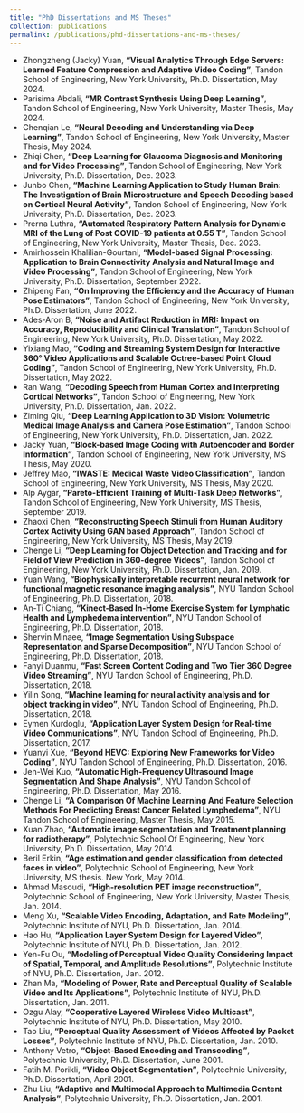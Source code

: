 ```yaml
---
title: "PhD Dissertations and MS Theses"
collection: publications
permalink: /publications/phd-dissertations-and-ms-theses/
---
```



<ul>
  <li>Zhongzheng (Jacky) Yuan, <a href="https://bpb-us-e1.wpmucdn.com/wp.nyu.edu/dist/b/10258/files/2024/07/PhD_Thesis___Jacky_Yuan_Signed.pdf" style="color: inherit; text-decoration: none;"><strong>“Visual Analytics Through Edge Servers: Learned Feature Compression and Adaptive Video Coding”</strong></a>, Tandon School of Engineering, New York University, Ph.D. Dissertation, May 2024.</li>
  <li>Parisima Abdali, <a href="https://bpb-us-e1.wpmucdn.com/wp.nyu.edu/dist/b/10258/files/2024/07/Parisima_Abdali_MSThesis_EE.pdf" style="color: inherit; text-decoration: none;"><strong>“MR Contrast Synthesis Using Deep Learning”</strong></a>, Tandon School of Engineering, New York University, Master Thesis, May 2024.</li>
  <li>Chenqian Le, <a href="https://bpb-us-e1.wpmucdn.com/wp.nyu.edu/dist/b/10258/files/2024/06/NYU_Master_Thesis_0510.pdf" style="color: inherit; text-decoration: none;"><strong>“Neural Decoding and Understanding via Deep Learning”</strong></a>, Tandon School of Engineering, New York University, Master Thesis, May 2024.</li>
  <li>Zhiqi Chen, <a href="https://bpb-us-e1.wpmucdn.com/wp.nyu.edu/dist/b/10258/files/2023/12/ZC_thesis_signed.pdf" style="color: inherit; text-decoration: none;"><strong>“Deep Learning for Glaucoma Diagnosis and Monitoring and for Video Processing”</strong></a>, Tandon School of Engineering, New York University, Ph.D. Dissertation, Dec. 2023.</li>
  <li>Junbo Chen, <a href="https://bpb-us-e1.wpmucdn.com/wp.nyu.edu/dist/b/10258/files/2023/12/Junbo_dissertation_signed_by_chair_committee.pdf" style="color: inherit; text-decoration: none;"><strong>“Machine Learning Application to Study Human Brain: The Investigation of Brain Microstructure and Speech Decoding based on Cortical Neural Activity”</strong></a>, Tandon School of Engineering, New York University, Ph.D. Dissertation, Dec. 2023.</li>
  <li>Prerna Luthra, <a href="https://bpb-us-e1.wpmucdn.com/wp.nyu.edu/dist/b/10258/files/2023/12/FINAL_PrernaLuthra_Dec_31_2023_MS_Thesis.pdf" style="color: inherit; text-decoration: none;"><strong>“Automated Respiratory Pattern Analysis for Dynamic MRI of the Lung of Post COVID-19 patients at 0.55 T”</strong></a>, Tandon School of Engineering, New York University, Master Thesis, Dec. 2023.</li>
  <li>Amirhossein Khalilian-Gourtani, <strong>“Model-based Signal Processing: Application to Brain Connectivity Analysis and Natural Image and Video Processing”</strong>, Tandon School of Engineering, New York University, Ph.D. Dissertation, September 2022.</li>
  <li>Zhipeng Fan, <a href="https://s18798.pcdn.co/videolab/wp-content/uploads/sites/10258/2022/06/Thesis_ZhipengFan_Camera.pdf" style="color: inherit; text-decoration: none;"><strong>“On Improving the Efficiency and the Accuracy of Human Pose Estimators”</strong></a>, Tandon School of Engineering, New York University, Ph.D. Dissertation, June 2022.</li>
  <li>Ades-Aron B, <a href="http://ezproxy.med.nyu.edu/login?qurl=https://www.proquest.com/dissertations-theses/noise-artifact-reduction-mri-impact-on-accuracy/docview/2674017075/se-2?accountid=35139" style="color: inherit; text-decoration: none;"><strong>“Noise and Artifact Reduction in MRI: Impact on Accuracy, Reproducibility and Clinical Translation”</strong></a>, Tandon School of Engineering, New York University, Ph.D. Dissertation, May 2022.</li>
  <li>Yixiang Mao, <a href="https://bpb-us-e1.wpmucdn.com/wp.nyu.edu/dist/b/10258/files/2022/06/Dissertation_Final_Yixiang_Signed-3.pdf" style="color: inherit; text-decoration: none;"><strong>“Coding and Streaming System Design for Interactive 360° Video Applications and Scalable Octree-based Point Cloud Coding”</strong></a>, Tandon School of Engineering, New York University, Ph.D. Dissertation, May 2022.</li>
  <li>Ran Wang, <a href="https://bpb-us-e1.wpmucdn.com/wp.nyu.edu/dist/b/10258/files/2021/12/RanWang_thesis_2021PhD.pdf" style="color: inherit; text-decoration: none;"><strong>“Decoding Speech from Human Cortex and Interpreting Cortical Networks”</strong></a>, Tandon School of Engineering, New York University, Ph.D. Dissertation, Jan. 2022.</li>
  <li>Ziming Qiu, <a href="https://bpb-us-e1.wpmucdn.com/wp.nyu.edu/dist/b/10258/files/2021/12/Ziming_Thesis_2021PhD-1.pdf" style="color: inherit; text-decoration: none;"><strong>“Deep Learning Application to 3D Vision: Volumetric Medical Image Analysis and Camera Pose Estimation”</strong></a>, Tandon School of Engineering, New York University, Ph.D. Dissertation, Jan. 2022.</li>
  <li>Jacky Yuan, <a href="https://bpb-us-e1.wpmucdn.com/wp.nyu.edu/dist/b/10258/files/2020/10/Zhongzheng_Yuan_Thesis_Final_Submitted.pdf" style="color: inherit; text-decoration: none;"><strong>“Block-based Image Coding with Autoencoder and Border Information”</strong></a>, Tandon School of Engineering, New York University, MS Thesis, May 2020.</li>
  <li>Jeffrey Mao, <a href="https://s18798.pcdn.co/videolab/wp-content/uploads/sites/10258/2020/05/MS-Thesis_JeffreyMao_Final_Ver.pdf" style="color: inherit; text-decoration: none;"><strong>“IWASTE: Medical Waste Video Classification”</strong></a>, Tandon School of Engineering, New York University, MS Thesis, May 2020.</li>
  <li>Alp Aygar, <a href="https://bpb-us-e1.wpmucdn.com/wp.nyu.edu/dist/b/10258/files/2019/09/Alp_Aygar_MSThesis.pdf" style="color: inherit; text-decoration: none;"><strong>“Pareto-Efficient Training of Multi-Task Deep Networks”</strong></a>, Tandon School of Engineering, New York University, MS Thesis, September 2019.</li>
  <li>Zhaoxi Chen, <a href="https://s18798.pcdn.co/videolab/wp-content/uploads/sites/10258/2019/05/Thesis_Zhaoxi_Chen.pdf" style="color: inherit; text-decoration: none;"><strong>“Reconstructing Speech Stimuli from Human Auditory Cortex Activity Using GAN based Approach”</strong></a>, Tandon School of Engineering, New York University, MS Thesis, May 2019.</li>
  <li>Chenge Li, <a href="https://drive.google.com/file/d/1RuhO5GZTroifL5l6-RG1qW6BHk0ojyIM/view?usp=sharing" style="color: inherit; text-decoration: none;"><strong>“Deep Learning for Object Detection and Tracking and for Field of View Prediction in 360-degree Videos”</strong></a>, Tandon School of Engineering, New York University, Ph.D. Dissertation, Jan. 2019.</li>
  <li>Yuan Wang, <a href="https://drive.google.com/file/d/1-8rwEMzdhHb8mshTgxp7xpHv8rWGwZ9c/view?usp=sharing" style="color: inherit; text-decoration: none;"><strong>“Biophysically interpretable recurrent neural network for functional magnetic resonance imaging analysis”</strong></a>, NYU Tandon School of Engineering, Ph.D. Dissertation, 2018.</li>
  <li>An-Ti Chiang, <a href="https://drive.google.com/file/d/1ney6x-zm2DxeAlr3IbFNOWTd0U5KiDfm/view?usp=sharing" style="color: inherit; text-decoration: none;"><strong>“Kinect-Based In-Home Exercise System for Lymphatic Health and Lymphedema intervention”</strong></a>, NYU Tandon School of Engineering, Ph.D. Dissertation, 2018.</li>
  <li>Shervin Minaee, <a href="https://bpb-us-e1.wpmucdn.com/wp.nyu.edu/dist/b/10258/files/2021/10/shervin_thesis.pdf" style="color: inherit; text-decoration: none;"><strong>“Image Segmentation Using Subspace Representation and Sparse Decomposition”</strong></a>, NYU Tandon School of Engineering, Ph.D. Dissertation, 2018.</li>
  <li>Fanyi Duanmu, <a href="https://docs.google.com/viewer?a=v&pid=sites&srcid=ZGVmYXVsdGRvbWFpbnxkdWFubXVmYW55aXxneDo1NThmMWJkODA2YmUxMDcw" style="color: inherit; text-decoration: none;"><strong>“Fast Screen Content Coding and Two Tier 360 Degree Video Streaming”</strong></a>, NYU Tandon School of Engineering, Ph.D. Dissertation, 2018.</li>
  <li>Yilin Song, <a href="https://drive.google.com/file/d/1_oBC8som4syoyVKXYJUzGSX7rncXfWOB/view?usp=sharing" style="color: inherit; text-decoration: none;"><strong>“Machine learning for neural activity analysis and for object tracking in video”</strong></a>, NYU Tandon School of Engineering, Ph.D. Dissertation, 2018.</li>
  <li>Eymen Kurdoglu, <a href="https://bpb-us-e1.wpmucdn.com/wp.nyu.edu/dist/b/10258/files/2021/10/eymen_thesis_v6.pdf" style="color: inherit; text-decoration: none;"><strong>“Application Layer System Design for Real-time Video Communications”</strong></a>, NYU Tandon School of Engineering, Ph.D. Dissertation, 2017.</li>
  <li>Yuanyi Xue, <a href="https://www.dropbox.com/s/9p8jk0ugv1c4i14/thesis_v3.pdf?dl=0" style="color: inherit; text-decoration: none;"><strong>“Beyond HEVC: Exploring New Frameworks for Video Coding”</strong></a>, NYU Tandon School of Engineering, Ph.D. Dissertation, 2016.</li>
  <li>Jen-Wei Kuo, <a href="https://drive.google.com/file/d/1DBVP3URqVGBcA4HPmKZOHQSQ6V4li-Zp/view?usp=sharing" style="color: inherit; text-decoration: none;"><strong>“Automatic High-Frequency Ultrasound Image Segmentation And Shape Analysis”</strong></a>, NYU Tandon School of Engineering, Ph.D. Dissertation, May 2016.</li>
  <li>Chenge Li, <a href="https://www.dropbox.com/s/l4a2ptexqr7yy8g/A%20COMPARISON%20OF%20MACHINE%20LEARNING%20AND%20FEATURE%20SELECTION%20METHODS%20FOR%20PREDICTING%20BREAST%20CANCER%20RELATED%20LYMPHEDEMA.pdf?dl=0" style="color: inherit; text-decoration: none;"><strong>“A Comparison Of Machine Learning And Feature Selection Methods For Predicting Breast Cancer Related Lymphedema”</strong></a>, NYU Tandon School of Engineering, Master Thesis, May 2015.</li>
  <li>Xuan Zhao, <a href="http://128.238.42.53/papers/dissertation_and_thesis/XuanZhao2014PhD.pdf" style="color: inherit; text-decoration: none;"><strong>“Automatic image segmentation and Treatment planning for radiotherapy”</strong></a>, Polytechnic School Of Engineering, New York University, Ph.D. Dissertation, May 2014.</li>
  <li>Beril Erkin, <a href="http://128.238.42.53/papers/dissertation_and_thesis/ErkinBeril2014MS.pdf" style="color: inherit; text-decoration: none;"><strong>“Age estimation and gender classification from detected faces in video”</strong></a>, Polytechnic School of Engineering, New York University, MS thesis. New York, May 2014.</li>

  <li>Ahmad Masoudi, <a href="https://s18798.pcdn.co/videolab/wp-content/uploads/sites/10258/2019/03/High_Resolution_PET_Image_Reconstruction_THESIS_Ahmad.pdf" style="color: inherit; text-decoration: none;"><strong>“High-resolution PET image reconstruction”</strong></a>, Polytechnic School of Engineering, New York University, Master Thesis, Jan. 2014.</li>
  <li>Meng Xu, <a href="https://bpb-us-e1.wpmucdn.com/wp.nyu.edu/dist/b/10258/files/2021/10/MengXu2014PhD.pdf" style="color: inherit; text-decoration: none;"><strong>“Scalable Video Encoding, Adaptation, and Rate Modeling”</strong></a>, Polytechnic Institute of NYU, Ph.D. Dissertation, Jan. 2014.</li>
  <li>Hao Hu, <a href="https://bpb-us-e1.wpmucdn.com/wp.nyu.edu/dist/b/10258/files/2021/10/HaoHu2012PhD.pdf" style="color: inherit; text-decoration: none;"><strong>“Application Layer System Design for Layered Video”</strong></a>, Polytechnic Institute of NYU, Ph.D. Dissertation, Jan. 2012.</li>
  <li>Yen-Fu Ou, <a href="https://bpb-us-e1.wpmucdn.com/wp.nyu.edu/dist/b/10258/files/2021/10/YenFuOu2012PhD.pdf" style="color: inherit; text-decoration: none;"><strong>“Modeling of Perceptual Video Quality Considering Impact of Spatial, Temporal, and Amplitude Resolutions”</strong></a>, Polytechnic Institute of NYU, Ph.D. Dissertation, Jan. 2012.</li>
  <li>Zhan Ma, <a href="https://bpb-us-e1.wpmucdn.com/wp.nyu.edu/dist/b/10258/files/2021/10/ZhanMa2011PhD.pdf" style="color: inherit; text-decoration: none;"><strong>“Modeling of Power, Rate and Perceptual Quality of Scalable Video and Its Applications”</strong></a>, Polytechnic Institute of NYU, Ph.D. Dissertation, Jan. 2011.</li>
  <li>Ozgu Alay, <a href="https://bpb-us-e1.wpmucdn.com/wp.nyu.edu/dist/b/10258/files/2021/10/OzguAlay2010PhD.pdf" style="color: inherit; text-decoration: none;"><strong>“Cooperative Layered Wireless Video Multicast”</strong></a>, Polytechnic Institute of NYU, Ph.D. Dissertation, May 2010.</li>
  <li>Tao Liu, <a href="https://bpb-us-e1.wpmucdn.com/wp.nyu.edu/dist/b/10258/files/2021/10/TaoLiu2010PhD.pdf" style="color: inherit; text-decoration: none;"><strong>“Perceptual Quality Assessment of Videos Affected by Packet Losses”</strong></a>, Polytechnic Institute of NYU, Ph.D. Dissertation, Jan. 2010.</li>
  <li>Anthony Vetro, <a href="http://128.238.42.53/papers/dissertation_and_thesis/AnthonyVetro2001PhD.pdf" style="color: inherit; text-decoration: none;"><strong>“Object-Based Encoding and Transcoding”</strong></a>, Polytechnic University, Ph.D. Dissertation, June 2001.</li>
  <li>Fatih M. Porikli, <a href="https://bpb-us-e1.wpmucdn.com/wp.nyu.edu/dist/b/10258/files/2021/10/FatihPorikli2001PhD.pdf" style="color: inherit; text-decoration: none;"><strong>“Video Object Segmentation”</strong></a>, Polytechnic University, Ph.D. Dissertation, April 2001.</li>
  <li>Zhu Liu, <a href="https://bpb-us-e1.wpmucdn.com/wp.nyu.edu/dist/b/10258/files/2021/10/ZhuLiu2001PhD.pdf" style="color: inherit; text-decoration: none;"><strong>“Adaptive and Multimodal Approach to Multimedia Content Analysis”</strong></a>, Polytechnic University, Ph.D. Dissertation, Jan. 2001.</li>
</ul>
